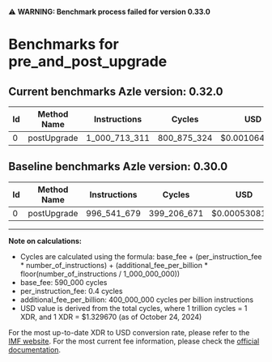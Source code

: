 ⚠️ **WARNING: Benchmark process failed for version 0.33.0**

# Benchmarks for pre_and_post_upgrade

## Current benchmarks Azle version: 0.32.0

| Id  | Method Name | Instructions  | Cycles      | USD           | USD/Million Calls | Change                              |
| --- | ----------- | ------------- | ----------- | ------------- | ----------------- | ----------------------------------- |
| 0   | postUpgrade | 1_000_713_311 | 800_875_324 | $0.0010648999 | $1_064.89         | <font color="red">+4_171_632</font> |

## Baseline benchmarks Azle version: 0.30.0

| Id  | Method Name | Instructions | Cycles      | USD           | USD/Million Calls |
| --- | ----------- | ------------ | ----------- | ------------- | ----------------- |
| 0   | postUpgrade | 996_541_679  | 399_206_671 | $0.0005308131 | $530.81           |

---

**Note on calculations:**

- Cycles are calculated using the formula: base_fee + (per_instruction_fee \* number_of_instructions) + (additional_fee_per_billion \* floor(number_of_instructions / 1_000_000_000))
- base_fee: 590_000 cycles
- per_instruction_fee: 0.4 cycles
- additional_fee_per_billion: 400_000_000 cycles per billion instructions
- USD value is derived from the total cycles, where 1 trillion cycles = 1 XDR, and 1 XDR = $1.329670 (as of October 24, 2024)

For the most up-to-date XDR to USD conversion rate, please refer to the [IMF website](https://www.imf.org/external/np/fin/data/rms_sdrv.aspx).
For the most current fee information, please check the [official documentation](https://internetcomputer.org/docs/current/developer-docs/gas-cost#execution).
